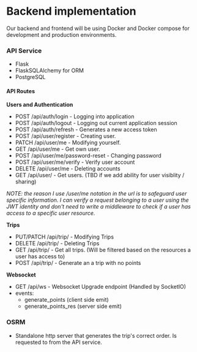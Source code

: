 # Backend implementation

Our backend and frontend will be using Docker and Docker compose for development and production environments.

### API Service
* Flask
* FlaskSQLAlchemy for ORM
* PostgreSQL

#### API Routes
**Users and Authentication**
 - POST /api/auth/login - Logging into application
 - POST /api/auth/logout - Logging out current application session
 - POST /api/auth/refresh - Generates a new access token
 - POST /api/user/register - Creating user.
 - PATCH /api/user/me - Modifying yourself.
 - GET /api/user/me - Get own user.
 - POST /api/user/me/password-reset - Changing password
 - POST /api/user/me/verify - Verify user account
 - DELETE /api/user/me - Deleting accounts
 - GET /api/user/<id> - Get users. (TBD if we add ability for user visiblity / sharing)

*NOTE: the reason I use /user/me notation in the url is to safeguard user specific information. I can verify a request belonging to a user using the JWT identity and don't need to write a middleware to check if a user has access to a specific user resource.*

**Trips**
 -  PUT/PATCH /api/trip/<id> - Modifying Trips
 -  DELETE /api/trip/<id> - Deleting Trips
 -  GET /api/trip/ - Get all trips. (Will be filtered based on the resources a user has access to) 
 -  POST /api/trip/ - Generate an a trip with no points

**Websocket**
- GET /api/ws - Websocket Upgrade endpoint (Handled by SocketIO)
- events:
   * generate_points (client side emit)
   * generate_points_res (server side emit)

### OSRM
* Standalone http server that generates the trip's correct order. Is requested to from the API service.
